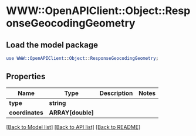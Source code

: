 # WWW::OpenAPIClient::Object::ResponseGeocodingGeometry

## Load the model package
```perl
use WWW::OpenAPIClient::Object::ResponseGeocodingGeometry;
```

## Properties
Name | Type | Description | Notes
------------ | ------------- | ------------- | -------------
**type** | **string** |  | 
**coordinates** | **ARRAY[double]** |  | 

[[Back to Model list]](../README.md#documentation-for-models) [[Back to API list]](../README.md#documentation-for-api-endpoints) [[Back to README]](../README.md)


